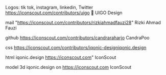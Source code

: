 
Logos: 
tik tok, instagram, linkedin, Twitter https://iconscout.com/contributors/uigo 👑 UIGO Design

mail "https://iconscout.com/contributors/rizkiahmadfauzi28" Rizki Ahmad Fauzi

github https://iconscout.com/contributors/candraraharjo CandraPoo

css https://iconscout.com/contributors/iqonic-designiqonic.design

html iqonic.design https://iconscout.com" IconScout

model 3d iqonic.design on https://iconscout.com IconScout